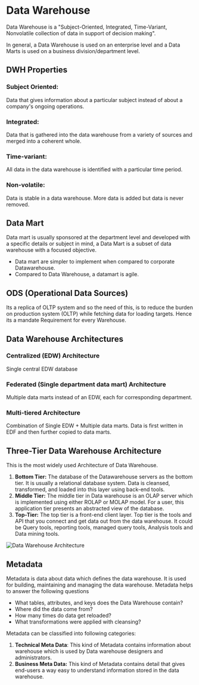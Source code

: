 # Data Warehouse
Data Warehouse is a "Subject-Oriented, Integrated, Time-Variant, Nonvolatile collection of data in support of decision making".

In general, a Data Warehouse is used on an enterprise level and a Data Marts is used on a business division/department level.

## DWH Properties

### Subject Oriented: 
Data that gives information about a particular subject instead of about a company's ongoing operations. 

### Integrated: 
Data that is gathered into the data warehouse from a variety of sources and merged into a coherent whole. 

### Time-variant: 
All data in the data warehouse is identified with a particular time period. 

### Non-volatile: 
Data is stable in a data warehouse. More data is added but data is never removed.

## Data Mart
Data mart is usually sponsored at the department level and developed with a specific details or subject in mind, a Data Mart is a subset of data warehouse with a focused objective.

 - Data mart are simpler to implement when compared to corporate Datawarehouse.
 - Compared to Data Warehouse, a datamart is agile.

## ODS (Operational Data Sources)
Its a replica of OLTP system and so the need of this, is to reduce the burden on production system (OLTP) while fetching data for loading targets. Hence its a mandate Requirement for every Warehouse.

## Data Warehouse Architectures
### Centralized (EDW) Architecture
Single central EDW database

### Federated (Single department data mart) Architecture
Multiple data marts instead of an EDW, each for corresponding department.

### Multi-tiered Architecture
Combination of Single EDW + Multiple data marts.  Data is first written in EDF and then further copied to data marts.

## Three-Tier Data Warehouse Architecture
This is the most widely used Architecture of Data Warehouse.
1.  **Bottom Tier:**  The database of the Datawarehouse servers as the bottom tier. It is usually a relational database system. Data is cleansed, transformed, and loaded into this layer using back-end tools.
2.  **Middle Tier:** The middle tier in Data warehouse is an OLAP server which is implemented using either ROLAP or MOLAP model. For a user, this application tier presents an abstracted view of the database.
3.  **Top-Tier:** The top tier is a front-end client layer. Top tier is the tools and API that you connect and get data out from the data warehouse. It could be Query tools, reporting tools, managed query tools, Analysis tools and Data mining tools.

![Data Warehouse Architecture](https://www.guru99.com/images/1/022218_0735_DataWarehou2.png)

## Metadata
Metadata is data about data which defines the data warehouse. It is used for building, maintaining and managing the data warehouse.
Metadata helps to answer the following questions
-   What tables, attributes, and keys does the Data Warehouse contain?
-   Where did the data come from?
-   How many times do data get reloaded?
-   What transformations were applied with cleansing?

Metadata can be classified into following categories:

1.  **Technical Meta Data**: This kind of Metadata contains information about warehouse which is used by Data warehouse designers and administrators.
2.  **Business Meta Data:**  This kind of Metadata contains detail that gives end-users a way easy to understand information stored in the data warehouse.
<!--stackedit_data:
eyJoaXN0b3J5IjpbNTcxNzUzOTgzLC0xNjI0NjQwMzU5LDg3Nj
I3MjAzNSw4MzA1NzI4LC0xMzE2MDUyNjA4LC0xMjkzMjQ0MjQ4
LDc3NDcyODEwMyw3MzA5OTgxMTZdfQ==
-->